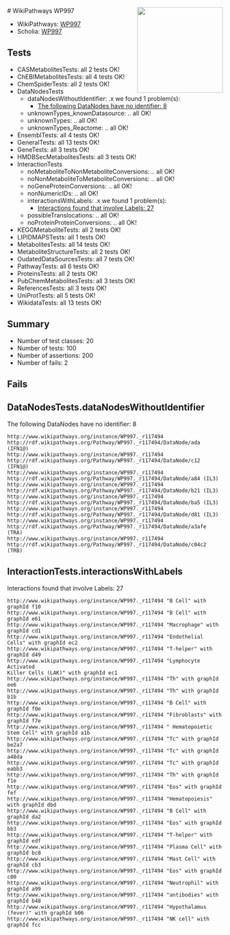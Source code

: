 <img style="float: right; width: 200px" src="https://upload.wikimedia.org/wikipedia/commons/thumb/8/83/Wplogo_with_text_500.png/640px-Wplogo_with_text_500.png" />
# WikiPathways WP997

* WikiPathways: [WP997](https://new.wikipathways.org/pathways/WP997)
* Scholia: [WP997](https://scholia.toolforge.org/wikipathways/WP997)
## Tests
* CASMetabolitesTests: all 2 tests OK!
* ChEBIMetabolitesTests: all 4 tests OK!
* ChemSpiderTests: all 2 tests OK!
* DataNodesTests
    * dataNodesWithoutIdentifier: .x we found 1 problem(s):
        * [The following DataNodes have no identifier: 8](#d2d32fa7)
    * unknownTypes_knownDatasource: .. all OK!
    * unknownTypes: .. all OK!
    * unknownTypes_Reactome: .. all OK!
* EnsemblTests: all 4 tests OK!
* GeneralTests: all 13 tests OK!
* GeneTests: all 3 tests OK!
* HMDBSecMetabolitesTests: all 3 tests OK!
* InteractionTests
    * noMetaboliteToNonMetaboliteConversions: .. all OK!
    * noNonMetaboliteToMetaboliteConversions: .. all OK!
    * noGeneProteinConversions: .. all OK!
    * nonNumericIDs: .. all OK!
    * interactionsWithLabels: .x we found 1 problem(s):
        * [Interactions found that involve Labels: 27](#fe97a8de)
    * possibleTranslocations: .. all OK!
    * noProteinProteinConversions: .. all OK!
* KEGGMetaboliteTests: all 2 tests OK!
* LIPIDMAPSTests: all 1 tests OK!
* MetabolitesTests: all 14 tests OK!
* MetaboliteStructureTests: all 2 tests OK!
* OudatedDataSourcesTests: all 7 tests OK!
* PathwayTests: all 6 tests OK!
* ProteinsTests: all 2 tests OK!
* PubChemMetabolitesTests: all 3 tests OK!
* ReferencesTests: all 3 tests OK!
* UniProtTests: all 5 tests OK!
* WikidataTests: all 13 tests OK!


## Summary

* Number of test classes: 20
* Number of tests: 100
* Number of assertions: 200
* Number of fails: 2

## Fails

<a name="d2d32fa7" />

## DataNodesTests.dataNodesWithoutIdentifier

The following DataNodes have no identifier: 8
```
http://www.wikipathways.org/instance/WP997._r117494 http://rdf.wikipathways.org/Pathway/WP997._r117494/DataNode/ada (IFN1@)
http://www.wikipathways.org/instance/WP997._r117494 http://rdf.wikipathways.org/Pathway/WP997._r117494/DataNode/c12 (IFN1@)
http://www.wikipathways.org/instance/WP997._r117494 http://rdf.wikipathways.org/Pathway/WP997._r117494/DataNode/a84 (IL3)
http://www.wikipathways.org/instance/WP997._r117494 http://rdf.wikipathways.org/Pathway/WP997._r117494/DataNode/b21 (IL3)
http://www.wikipathways.org/instance/WP997._r117494 http://rdf.wikipathways.org/Pathway/WP997._r117494/DataNode/ba5 (IL3)
http://www.wikipathways.org/instance/WP997._r117494 http://rdf.wikipathways.org/Pathway/WP997._r117494/DataNode/d81 (IL3)
http://www.wikipathways.org/instance/WP997._r117494 http://rdf.wikipathways.org/Pathway/WP997._r117494/DataNode/a3afe (TRA)
http://www.wikipathways.org/instance/WP997._r117494 http://rdf.wikipathways.org/Pathway/WP997._r117494/DataNode/c04c2 (TRB)
```

<a name="fe97a8de" />

## InteractionTests.interactionsWithLabels

Interactions found that involve Labels: 27
```
http://www.wikipathways.org/instance/WP997._r117494 "B Cell" with graphId f10
http://www.wikipathways.org/instance/WP997._r117494 "B Cell" with graphId e61
http://www.wikipathways.org/instance/WP997._r117494 "Macrophage" with graphId cd1
http://www.wikipathways.org/instance/WP997._r117494 "Endothelial Cells" with graphId ec2
http://www.wikipathways.org/instance/WP997._r117494 "T-helper" with graphId d49
http://www.wikipathways.org/instance/WP997._r117494 "Lymphocyte Activated
Killer Cells (LAK)" with graphId ec1
http://www.wikipathways.org/instance/WP997._r117494 "Th" with graphId ee6
http://www.wikipathways.org/instance/WP997._r117494 "Th" with graphId b1b
http://www.wikipathways.org/instance/WP997._r117494 "B Cell" with graphId f0e
http://www.wikipathways.org/instance/WP997._r117494 "Fibroblasts" with graphId f7e
http://www.wikipathways.org/instance/WP997._r117494 " Hematopoietic Stem Cell" with graphId a1b
http://www.wikipathways.org/instance/WP997._r117494 "Tc" with graphId be2a7
http://www.wikipathways.org/instance/WP997._r117494 "Tc" with graphId a48da
http://www.wikipathways.org/instance/WP997._r117494 "Tc" with graphId eabb3
http://www.wikipathways.org/instance/WP997._r117494 "Th" with graphId f1e
http://www.wikipathways.org/instance/WP997._r117494 "Eos" with graphId fef
http://www.wikipathways.org/instance/WP997._r117494 "Hematopoiesis" with graphId dbd
http://www.wikipathways.org/instance/WP997._r117494 "B Cell" with graphId da2
http://www.wikipathways.org/instance/WP997._r117494 "Eos" with graphId bb3
http://www.wikipathways.org/instance/WP997._r117494 "T-helper" with graphId edf
http://www.wikipathways.org/instance/WP997._r117494 "Plasma Cell" with graphId bc8
http://www.wikipathways.org/instance/WP997._r117494 "Mast Cell" with graphId cb3
http://www.wikipathways.org/instance/WP997._r117494 "Eos" with graphId c00
http://www.wikipathways.org/instance/WP997._r117494 "Neutrophil" with graphId a99
http://www.wikipathways.org/instance/WP997._r117494 "antibodies" with graphId b48
http://www.wikipathways.org/instance/WP997._r117494 "Hypothalamus
(fever)" with graphId b06
http://www.wikipathways.org/instance/WP997._r117494 "NK cell" with graphId fcc
```

